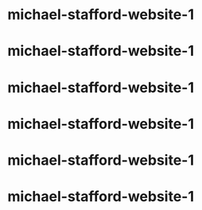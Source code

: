 # michael-stafford-website-1
# michael-stafford-website-1
# michael-stafford-website-1
# michael-stafford-website-1
# michael-stafford-website-1
# michael-stafford-website-1
